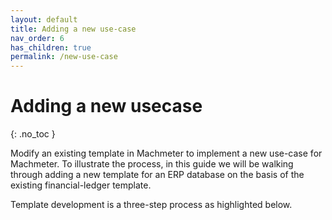 ```yaml
---
layout: default
title: Adding a new use-case
nav_order: 6
has_children: true
permalink: /new-use-case
---
```


# Adding a new usecase
{: .no_toc }

Modify an existing template in Machmeter to implement a new use-case for Machmeter. To illustrate the process, in this
guide we will be walking through adding a new template for an ERP database on the basis of the existing financial-ledger
template.

Template development is a three-step process as highlighted below.
